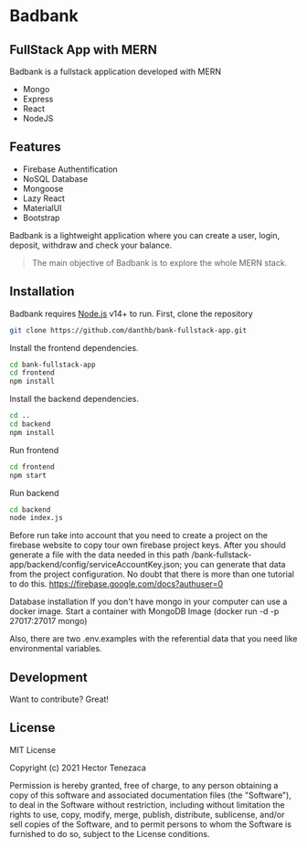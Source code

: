 # Badbank 
## FullStack App with MERN

Badbank is a fullstack application developed with MERN 

- Mongo
- Express
- React
- NodeJS

## Features

- Firebase Authentification
- NoSQL Database
- Mongoose 
- Lazy React
- MaterialUI
- Bootstrap



Badbank is a lightweight application where you can create a user, login, deposit, withdraw and check your balance.

> The main objective of Badbank is to explore
> the whole MERN stack.


## Installation

Badbank requires [Node.js](https://nodejs.org/) v14+ to run.
First, clone the repository
```sh
git clone https://github.com/danthb/bank-fullstack-app.git
```
Install the frontend dependencies.

```sh
cd bank-fullstack-app
cd frontend
npm install
```

Install the backend dependencies.

```sh
cd ..
cd backend
npm install
```
Run frontend
```sh
cd frontend
npm start
```
Run backend
```sh
cd backend
node index.js
```
Before run take into account that you need to create a project on the firebase website to copy tour own firebase project keys. After you should generate a file with the data needed in this path /bank-fullstack-app/backend/config/serviceAccountKey.json; you can generate that data from the project configuration. No doubt that there is more than one tutorial to do this.
https://firebase.google.com/docs?authuser=0

Database installation 
If you don't have mongo in your computer can use a docker image.
Start a container with MongoDB Image (docker run -d -p 27017:27017 mongo)

Also, there are two .env.examples with the referential data that you need like environmental variables.
## 


## Development

Want to contribute? Great!

## License

MIT License

Copyright (c) 2021 Hector Tenezaca

Permission is hereby granted, free of charge, to any person obtaining a copy of this software and associated documentation files (the "Software"), to deal in the Software without restriction, including without limitation the rights to use, copy, modify, merge, publish, distribute, sublicense, and/or sell copies of the Software, and to permit persons to whom the Software is furnished to do so, subject to the License conditions.
